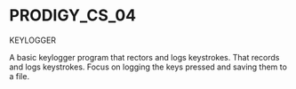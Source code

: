 # PRODIGY_CS_04



KEYLOGGER 



A basic keylogger program that rectors and logs keystrokes. That records and logs keystrokes. Focus on logging the keys pressed and saving them to a file.
